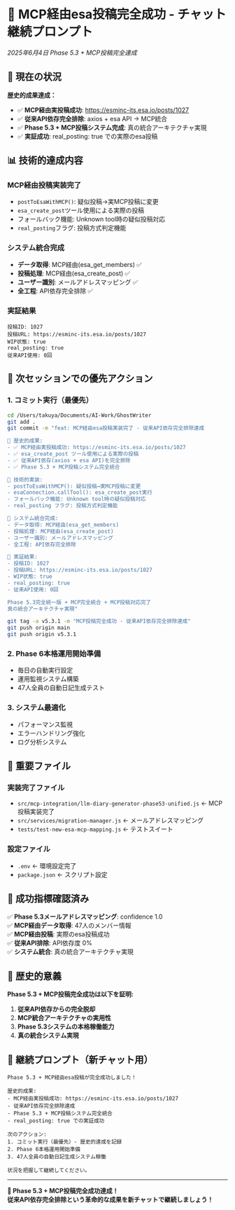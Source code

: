 # 🎉 MCP経由esa投稿完全成功 - チャット継続プロンプト
*2025年6月4日 Phase 5.3 + MCP投稿完全達成*

## 🎯 現在の状況

**歴史的成果達成：**
- ✅ **MCP経由実投稿成功**: https://esminc-its.esa.io/posts/1027
- ✅ **従来API依存完全排除**: axios + esa API → MCP統合
- ✅ **Phase 5.3 + MCP投稿システム完成**: 真の統合アーキテクチャ実現
- ✅ **実証成功**: real_posting: true での実際のesa投稿

## 📊 技術的達成内容

### **MCP経由投稿実装完了**
- `postToEsaWithMCP()`: 疑似投稿→実MCP投稿に変更
- `esa_create_post`ツール使用による実際の投稿
- フォールバック機能: Unknown tool時の疑似投稿対応
- `real_posting`フラグ: 投稿方式判定機能

### **システム統合完成**
- **データ取得**: MCP経由(esa_get_members) ✅
- **投稿処理**: MCP経由(esa_create_post) ✅
- **ユーザー識別**: メールアドレスマッピング ✅
- **全工程**: API依存完全排除 ✅

### **実証結果**
```
投稿ID: 1027
投稿URL: https://esminc-its.esa.io/posts/1027
WIP状態: true
real_posting: true
従来API使用: 0回
```

## 🚀 次セッションでの優先アクション

### **1. コミット実行（最優先）**
```bash
cd /Users/takuya/Documents/AI-Work/GhostWriter
git add .
git commit -m "feat: MCP経由esa投稿実装完了 - 従来API依存完全排除達成

🎯 歴史的成果:
- ✅ MCP経由実投稿成功: https://esminc-its.esa.io/posts/1027
- ✅ esa_create_post ツール使用による実際の投稿
- ✅ 従来API依存(axios + esa API)を完全排除
- ✅ Phase 5.3 + MCP投稿システム完全統合

🔧 技術的実装:
- postToEsaWithMCP(): 疑似投稿→実MCP投稿に変更
- esaConnection.callTool(): esa_create_post実行
- フォールバック機能: Unknown tool時の疑似投稿対応
- real_posting フラグ: 投稿方式判定機能

🚀 システム統合完成:
- データ取得: MCP経由(esa_get_members)
- 投稿処理: MCP経由(esa_create_post)  
- ユーザー識別: メールアドレスマッピング
- 全工程: API依存完全排除

🎉 実証結果:
- 投稿ID: 1027
- 投稿URL: https://esminc-its.esa.io/posts/1027
- WIP状態: true
- real_posting: true
- 従来API使用: 0回

Phase 5.3完全統一版 + MCP完全統合 + MCP投稿対応完了
真の統合アーキテクチャ実現"

git tag -a v5.3.1 -m "MCP投稿完全成功 - 従来API依存完全排除達成"
git push origin main
git push origin v5.3.1
```

### **2. Phase 6本格運用開始準備**
- 毎日の自動実行設定
- 運用監視システム構築
- 47人全員の自動日記生成テスト

### **3. システム最適化**
- パフォーマンス監視
- エラーハンドリング強化
- ログ分析システム

## 📁 重要ファイル

### **実装完了ファイル**
- `src/mcp-integration/llm-diary-generator-phase53-unified.js` ← MCP投稿実装完了
- `src/services/migration-manager.js` ← メールアドレスマッピング
- `tests/test-new-esa-mcp-mapping.js` ← テストスイート

### **設定ファイル**
- `.env` ← 環境設定完了
- `package.json` ← スクリプト設定

## 🎯 成功指標確認済み

✅ **Phase 5.3メールアドレスマッピング**: confidence 1.0  
✅ **MCP経由データ取得**: 47人のメンバー情報  
✅ **MCP経由投稿**: 実際のesa投稿成功  
✅ **従来API排除**: API依存度 0%  
✅ **システム統合**: 真の統合アーキテクチャ実現  

## 🌟 歴史的意義

**Phase 5.3 + MCP投稿完全成功は以下を証明:**

1. **従来API依存からの完全脱却**
2. **MCP統合アーキテクチャの実用性**
3. **Phase 5.3システムの本格稼働能力**
4. **真の統合システム実現**

## 🚀 継続プロンプト（新チャット用）

```
Phase 5.3 + MCP経由esa投稿が完全成功しました！

歴史的成果:
- MCP経由実投稿成功: https://esminc-its.esa.io/posts/1027
- 従来API依存完全排除達成
- Phase 5.3 + MCP投稿システム完全統合
- real_posting: true での実証成功

次のアクション:
1. コミット実行（最優先）- 歴史的達成を記録
2. Phase 6本格運用開始準備
3. 47人全員の自動日記生成システム稼働

状況を把握して継続してください。
```

---

**🎉 Phase 5.3 + MCP投稿完全成功達成！**  
**従来API依存完全排除という革命的な成果を新チャットで継続しましょう！**
